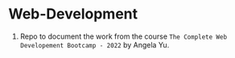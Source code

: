 # Web-Development

1. Repo to document the work from the course `The Complete Web Developement Bootcamp - 2022` by Angela Yu.
